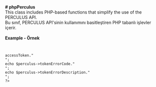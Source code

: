 <b># phpPerculus</b><br>
This class includes PHP-based functions that simplify the use of the PERCULUS API.<br>
Bu sınıf, PERCULUS API'sinin kullanımını basitleştiren PHP tabanlı işlevler içerir.<br><br>
<b>Example - Örnek</b><br>
<pre>
<code>
<tt>
<?php
include "classPerculus.php"
// Get a token from perculus system
// If there is no error, a value occurs in the accessToken variable. If there is an error, no value is generated.
// Perculus sisteminden jeton al
// Hata yoksa, accessToken değişkeninde bir değer oluşur. Bir hata varsa, hiçbir değer üretilmez.
$perculus = new phpPerculus();
echo $perculus->accessToken."<br>";
echo $perculus->tokenErrorCode."<br>";
echo $perculus->tokenErrorDescription."<br>";
?>
</tt>
</code>
</pre>
